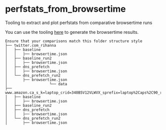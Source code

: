 # perfstats_from_browsertime
Tooling to extract and plot perfstats from comparative browsertime runs

You can use the tooling [here](https://github.com/acreskeyMoz/browsertime_scripts) to generate the browsertime results.

```
Ensure that your comparisons match this folder structure style
├── twitter.com_rihanna
│   ├── baseline
│   │   ├── browsertime.json
│   ├── baseline_run2
│   │   ├── browsertime.json
│   ├── dns_prefetch
│   │   ├── browsertime.json
│   └── dns_prefetch_run2
│       ├── browsertime.json
│                   └── data
├── www.amazon.ca_s_k=laptop_crid=340B5V12VLWVX_sprefix=laptop%2Caps%2C90_ref=nb_sb_noss_1
│   ├── baseline
│   │   ├── browsertime.json
│   ├── baseline_run2
│   ├── dns_prefetch
│   │   ├── browsertime.json
│   └── dns_prefetch_run2
│       ├── browsertime.json
```
